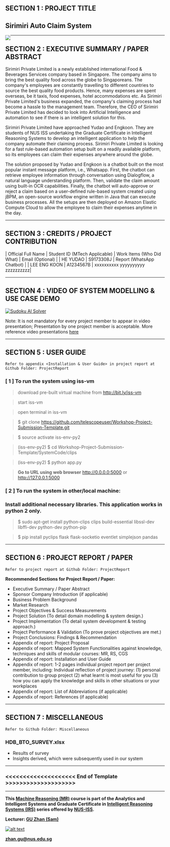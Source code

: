 ﻿## SECTION 1 : PROJECT TITLE
## Sirimiri Auto Claim System

<img src="SystemCode/clips/static/hdb-bto.png"
     style="float: left; margin-right: 0px;" />

---

## SECTION 2 : EXECUTIVE SUMMARY / PAPER ABSTRACT
Sirimiri Private Limited is a newly established international Food & Beverages Services company based in Singapore. The company aims to bring the best quality food across the globe to Singaporeans. The company's employees are constantly travelling to different countries to source the best quality food products. Hence, many expenses are spent overseas, be it taxis, food expenses, hotel accommodations etc. As Sirimiri Private Limited's business expanded, the company's claiming process had become a hassle to the management team. Therefore, the CEO of Sirimiri Private Limited has decided to look into Artificial Intelligence and automation to see if there is an intelligent solution for this. 

Sirimiri Private Limited have approached Yudao and Engkoon. They are students of NUS ISS undertaking the Graduate Certificate in Intelligent Reasoning Systems to develop an intelligent application to help the company automate their claiming process. Sirimiri Private Limited is looking for a fast rule-based automation setup built on a readily available platform, so its employees can claim their expenses anywhere around the globe. 

The solution proposed by Yudao and Engkoon is a chatbot built on the most popular instant message platform, i.e., Whatsapp. First, the chatbot can retrieve employee information through conversation using Dialogflow, a natural language understanding platform. Then, validate the claim amount using built-in OCR capabilities. Finally, the chatbot will auto-approve or reject a claim based on a user-defined rule-based system created using jBPM, an open-source workflow engine written in Java that can execute business processes. All the setups are then deployed on Amazon Elastic Compute Cloud to allow the employee to claim their expenses anytime in the day.

---

## SECTION 3 : CREDITS / PROJECT CONTRIBUTION

| Official Full Name  | Student ID (MTech Applicable)  | Work Items (Who Did What) | Email (Optional) |
| HE YUDAO     | S9173308J | Report (WhatsApp Chatbot) | 
| LEE ENG KOON | A1234567B | xxxxxxxxxx yyyyyyyyyy zzzzzzzzzz| 


---

## SECTION 4 : VIDEO OF SYSTEM MODELLING & USE CASE DEMO

[![Sudoku AI Solver](http://img.youtube.com/vi/-AiYLUjP6o8/0.jpg)](https://youtu.be/-AiYLUjP6o8 "Sudoku AI Solver")

Note: It is not mandatory for every project member to appear in video presentation; Presentation by one project member is acceptable. 
More reference video presentations [here](https://telescopeuser.wordpress.com/2018/03/31/master-of-technology-solution-know-how-video-index-2/ "video presentations")

---

## SECTION 5 : USER GUIDE

`Refer to appendix <Installation & User Guide> in project report at Github Folder: ProjectReport`

### [ 1 ] To run the system using iss-vm

> download pre-built virtual machine from http://bit.ly/iss-vm

> start iss-vm

> open terminal in iss-vm

> $ git clone https://github.com/telescopeuser/Workshop-Project-Submission-Template.git

> $ source activate iss-env-py2

> (iss-env-py2) $ cd Workshop-Project-Submission-Template/SystemCode/clips

> (iss-env-py2) $ python app.py

> **Go to URL using web browser** http://0.0.0.0:5000 or http://127.0.0.1:5000

### [ 2 ] To run the system in other/local machine:
### Install additional necessary libraries. This application works in python 2 only.

> $ sudo apt-get install python-clips clips build-essential libssl-dev libffi-dev python-dev python-pip

> $ pip install pyclips flask flask-socketio eventlet simplejson pandas

---
## SECTION 6 : PROJECT REPORT / PAPER

`Refer to project report at Github Folder: ProjectReport`

**Recommended Sections for Project Report / Paper:**
- Executive Summary / Paper Abstract
- Sponsor Company Introduction (if applicable)
- Business Problem Background
- Market Research
- Project Objectives & Success Measurements
- Project Solution (To detail domain modelling & system design.)
- Project Implementation (To detail system development & testing approach.)
- Project Performance & Validation (To prove project objectives are met.)
- Project Conclusions: Findings & Recommendation
- Appendix of report: Project Proposal
- Appendix of report: Mapped System Functionalities against knowledge, techniques and skills of modular courses: MR, RS, CGS
- Appendix of report: Installation and User Guide
- Appendix of report: 1-2 pages individual project report per project member, including: Individual reflection of project journey: (1) personal contribution to group project (2) what learnt is most useful for you (3) how you can apply the knowledge and skills in other situations or your workplaces
- Appendix of report: List of Abbreviations (if applicable)
- Appendix of report: References (if applicable)

---
## SECTION 7 : MISCELLANEOUS

`Refer to Github Folder: Miscellaneous`

### HDB_BTO_SURVEY.xlsx
* Results of survey
* Insights derived, which were subsequently used in our system

---

### <<<<<<<<<<<<<<<<<<<< End of Template >>>>>>>>>>>>>>>>>>>>

---

**This [Machine Reasoning (MR)](https://www.iss.nus.edu.sg/executive-education/course/detail/machine-reasoning "Machine Reasoning") course is part of the Analytics and Intelligent Systems and Graduate Certificate in [Intelligent Reasoning Systems (IRS)](https://www.iss.nus.edu.sg/stackable-certificate-programmes/intelligent-systems "Intelligent Reasoning Systems") series offered by [NUS-ISS](https://www.iss.nus.edu.sg "Institute of Systems Science, National University of Singapore").**

**Lecturer: [GU Zhan (Sam)](https://www.iss.nus.edu.sg/about-us/staff/detail/201/GU%20Zhan "GU Zhan (Sam)")**

[![alt text](https://www.iss.nus.edu.sg/images/default-source/About-Us/7.6.1-teaching-staff/sam-website.tmb-.png "Let's check Sam' profile page")](https://www.iss.nus.edu.sg/about-us/staff/detail/201/GU%20Zhan)

**zhan.gu@nus.edu.sg**
